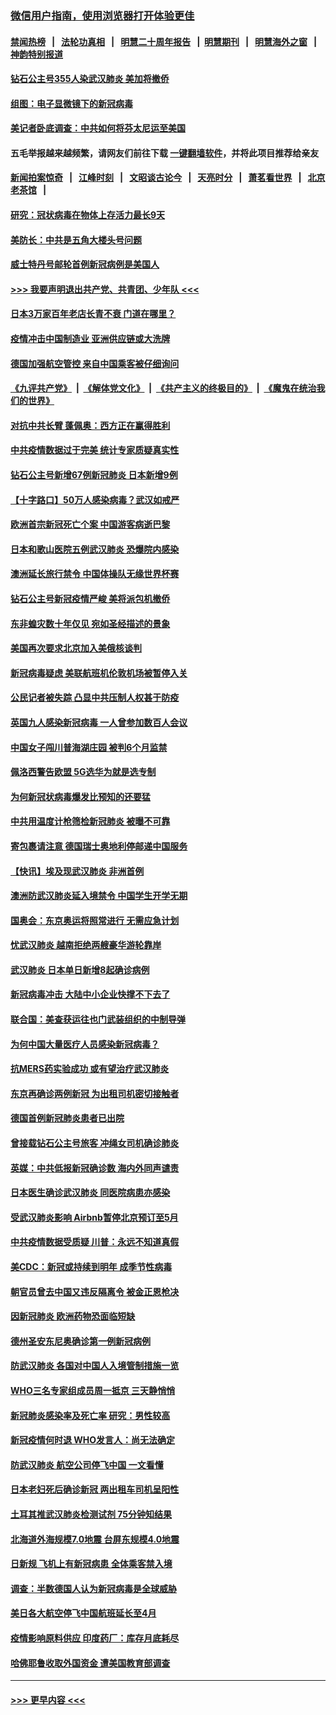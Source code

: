 ### [微信用户指南，使用浏览器打开体验更佳](https://github.com/gfw-breaker/banned-news1/blob/master/indexes/wechat-guide.md?t=0)
#### [禁闻热榜](热点新闻.md?t=0)  &nbsp;&nbsp;|&nbsp;&nbsp; [法轮功真相](https://github.com/gfw-breaker/truth/blob/master/README.md?t=0) &nbsp;&nbsp;|&nbsp;&nbsp; [明慧二十周年报告](https://github.com/gfw-breaker/mh-reports/blob/master/README.md?t=0) &nbsp;&nbsp;|&nbsp;&nbsp;[明慧期刊](https://github.com/gfw-breaker/mh-qikan) &nbsp;&nbsp;|&nbsp;&nbsp; [明慧海外之窗](https://github.com/gfw-breaker/mh-news/blob/master/README.md?t=0) &nbsp;&nbsp;|&nbsp;&nbsp; [神韵特别报道](https://github.com/gfw-breaker/mh-news/blob/master/shenyun.md?t=0)
#### [钻石公主号355人染武汉肺炎 美加将撤侨](../pages/nsc418/n11872392.md?t=02161433) 
#### [组图：电子显微镜下的新冠病毒](../pages/nsc418/n11872057.md?t=02161433) 
#### [美记者卧底调查：中共如何将芬太尼运至美国](../pages/nsc418/n11871821.md?t=02161433) 
#### 五毛举报越来越频繁，请网友们前往下载 [一键翻墙软件](https://github.com/gfw-breaker/ssr-accounts)，并将此项目推荐给亲友
#### [新闻拍案惊奇](https://github.com/gfw-breaker/banned-news1/blob/master/pages/link4.md) &nbsp;&nbsp;|&nbsp;&nbsp; [江峰时刻](https://github.com/gfw-breaker/banned-news1/blob/master/pages/link4.md) &nbsp;&nbsp;|&nbsp;&nbsp; [文昭谈古论今](https://github.com/gfw-breaker/banned-news1/blob/master/pages/link4.md) &nbsp;&nbsp;|&nbsp;&nbsp; [天亮时分](https://github.com/gfw-breaker/banned-news1/blob/master/pages/link4.md) &nbsp;&nbsp;|&nbsp;&nbsp; [萧茗看世界](https://github.com/gfw-breaker/banned-news1/blob/master/pages/link4.md) &nbsp;&nbsp;|&nbsp;&nbsp; [北京老茶馆](https://github.com/gfw-breaker/banned-news1/blob/master/pages/link4.md) &nbsp;&nbsp;|&nbsp;&nbsp; 
#### [研究：冠状病毒在物体上存活力最长9天](../pages/nsc418/n11871871.md?t=02161433) 
#### [美防长：中共是五角大楼头号问题](../pages/nsc418/n11871768.md?t=02161433) 
#### [威士特丹号邮轮首例新冠病例是美国人](../pages/nsc418/n11871731.md?t=02161433) 
#### [>>> 我要声明退出共产党、共青团、少年队 <<<](https://github.com/begood0513/goodnews/blob/master/quit/letter.md) 
#### [日本3万家百年老店长青不衰 门道在哪里？](../pages/nsc418/n11871670.md?t=02161433) 
#### [疫情冲击中国制造业 亚洲供应链或大洗牌](../pages/nsc418/n11871629.md?t=02161433) 
#### [德国加强航空管控 来自中国乘客被仔细询问](../pages/nsc418/n11871572.md?t=02161433) 
#### [《九评共产党》](https://github.com/begood0513/9ping.md/blob/master/README.md) &nbsp;|&nbsp; [《解体党文化》](../../../../jtdwh.md/blob/master/README.md)  &nbsp;|&nbsp; [《共产主义的终极目的》](../../../../gczydzjmd.md/blob/master/README.md) &nbsp;|&nbsp; [《魔鬼在统治我们的世界》](../../../../mgztzwmdsj.md/blob/master/README.md) 
#### [对抗中共长臂 蓬佩奥：西方正在赢得胜利](../pages/nsc418/n11871500.md?t=02161433) 
#### [中共疫情数据过于完美 统计专家质疑真实性](../pages/nsc418/n11870197.md?t=02161433) 
#### [钻石公主号新增67例新冠肺炎 日本新增9例](../pages/nsc418/n11871311.md?t=02161433) 
#### [【十字路口】50万人感染病毒？武汉如戒严](../pages/nsc418/n11870405.md?t=02161433) 
#### [欧洲首宗新冠死亡个案 中国游客病逝巴黎](../pages/nsc418/n11871247.md?t=02161433) 
#### [日本和歌山医院五例武汉肺炎 恐爆院内感染](../pages/nsc418/n11871128.md?t=02161433) 
#### [澳洲延长旅行禁令 中国体操队无缘世界杯赛](../pages/nsc418/n11870446.md?t=02161433) 
#### [钻石公主号新冠疫情严峻 美将派包机撤侨](../pages/nsc418/n11870505.md?t=02161433) 
#### [东非蝗灾数十年仅见 宛如圣经描述的景象](../pages/nsc418/n11870398.md?t=02161433) 
#### [美国再次要求北京加入美俄核谈判](../pages/nsc418/n11870138.md?t=02161433) 
#### [新冠病毒疑虑 美联航班机伦敦机场被暂停入关](../pages/nsc418/n11870015.md?t=02161433) 
#### [公民记者被失踪 凸显中共压制人权甚于防疫](../pages/nsc418/n11870042.md?t=02161433) 
#### [英国九人感染新冠病毒 一人曾参加数百人会议](../pages/nsc418/n11869987.md?t=02161433) 
#### [中国女子闯川普海湖庄园 被判6个月监禁](../pages/nsc418/n11869919.md?t=02161433) 
#### [佩洛西警告欧盟 5G选华为就是选专制](../pages/nsc418/n11869898.md?t=02161433) 
#### [为何新冠状病毒爆发比预知的还要猛](../pages/nsc418/n11869828.md?t=02161433) 
#### [中共用温度计枪筛检新冠肺炎 被曝不可靠](../pages/nsc418/n11869707.md?t=02161433) 
#### [寄包裹请注意 德国瑞士奥地利停邮递中国服务](../pages/nsc418/n11869727.md?t=02161433) 
#### [【快讯】埃及现武汉肺炎 非洲首例](../pages/nsc418/n11869766.md?t=02161433) 
#### [澳洲防武汉肺炎延入境禁令 中国学生开学无期](../pages/nsc418/n11869546.md?t=02161433) 
#### [国奥会：东京奥运将照常进行 无需应急计划](../pages/nsc418/n11869422.md?t=02161433) 
#### [忧武汉肺炎 越南拒绝两艘豪华游轮靠岸](../pages/nsc418/n11867444.md?t=02161433) 
#### [武汉肺炎 日本单日新增8起确诊病例](../pages/nsc418/n11869272.md?t=02161433) 
#### [新冠病毒冲击 大陆中小企业快撑不下去了](../pages/nsc418/n11869259.md?t=02161433) 
#### [联合国：美查获运往也门武装组织的中制导弹](../pages/nsc418/n11868677.md?t=02161433) 
#### [为何中国大量医疗人员感染新冠病毒？](../pages/nsc418/n11869001.md?t=02161433) 
#### [抗MERS药实验成功 或有望治疗武汉肺炎](../pages/nsc418/n11868912.md?t=02161433) 
#### [东京再确诊两例新冠 为出租司机密切接触者](../pages/nsc418/n11868770.md?t=02161433) 
#### [德国首例新冠肺炎患者已出院](../pages/nsc418/n11868714.md?t=02161433) 
#### [曾接载钻石公主号旅客 冲绳女司机确诊肺炎](../pages/nsc418/n11868610.md?t=02161433) 
#### [英媒：中共低报新冠确诊数 海内外同声谴责](../pages/nsc418/n11867421.md?t=02161433) 
#### [日本医生确诊武汉肺炎 同医院病患亦感染](../pages/nsc418/n11867779.md?t=02161433) 
#### [受武汉肺炎影响 Airbnb暂停北京预订至5月](../pages/nsc418/n11867428.md?t=02161433) 
#### [中共疫情数据受质疑 川普：永远不知道真假](../pages/nsc418/n11867195.md?t=02161433) 
#### [美CDC：新冠或持续到明年 成季节性病毒](../pages/nsc418/n11867279.md?t=02161433) 
#### [朝官员曾去中国又违反隔离令 被金正恩枪决](../pages/nsc418/n11867087.md?t=02161433) 
#### [因新冠肺炎 欧洲药物恐面临短缺](../pages/nsc418/n11867036.md?t=02161433) 
#### [德州圣安东尼奥确诊第一例新冠病例](../pages/nsc418/n11867194.md?t=02161433) 
#### [防武汉肺炎 各国对中国人入境管制措施一览](../pages/nsc418/n11838726.md?t=02161433) 
#### [WHO三名专家组成员周一抵京 三天静悄悄](../pages/nsc418/n11866947.md?t=02161433) 
#### [新冠肺炎感染率及死亡率 研究：男性较高](../pages/nsc418/n11866956.md?t=02161433) 
#### [新冠疫情何时退 WHO发言人：尚无法确定](../pages/nsc418/n11866864.md?t=02161433) 
#### [防武汉肺炎 航空公司停飞中国 一文看懂](../pages/nsc418/n11866800.md?t=02161433) 
#### [日本老妇死后确诊新冠 两出租车司机呈阳性](../pages/nsc418/n11866755.md?t=02161433) 
#### [土耳其推武汉肺炎检测试剂 75分钟知结果](../pages/nsc418/n11866520.md?t=02161433) 
#### [北海道外海规模7.0地震 台屏东规模4.0地震](../pages/nsc418/n11866262.md?t=02161433) 
#### [日新规 飞机上有新冠病患 全体乘客禁入境](../pages/nsc418/n11866233.md?t=02161433) 
#### [调查：半数德国人认为新冠病毒是全球威胁](../pages/nsc418/n11866687.md?t=02161433) 
#### [美日各大航空停飞中国航班延长至4月](../pages/nsc418/n11865980.md?t=02161433) 
#### [疫情影响原料供应 印度药厂：库存月底耗尽](../pages/nsc418/n11865151.md?t=02161433) 
#### [哈佛耶鲁收取外国资金 遭美国教育部调查](../pages/nsc418/n11864950.md?t=02161433) 

----
#### [ >>> 更早内容 <<< ](../indexes/nsc418-earlier.md)
